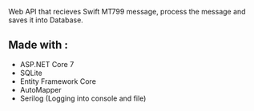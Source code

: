 

Web API that recieves Swift MT799 message, process the message and saves it into Database.


## Made with :

- ASP.NET Core 7
- SQLite
- Entity Framework Core 
- AutoMapper
- Serilog (Logging into console and file)


